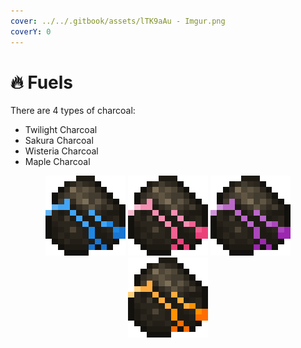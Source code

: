 ```yaml
---
cover: ../../.gitbook/assets/lTK9aAu - Imgur.png
coverY: 0
---
```


# 🔥 Fuels

There are 4 types of charcoal:

* Twilight Charcoal
* Sakura Charcoal
* Wisteria Charcoal
* Maple Charcoal

<div align="center">

<img src="../../.gitbook/assets/pixil-frame-0 (7).png" alt="Twilight Charcoal">

 

<img src="../../.gitbook/assets/pixil-frame-0 (10).png" alt="Sakura Charcoal">

 

<img src="../../.gitbook/assets/pixil-frame-0 (9).png" alt="Wisteria Charcoal">

 

<img src="../../.gitbook/assets/pixil-frame-0 (8).png" alt="Maple Charcoal">

</div>
